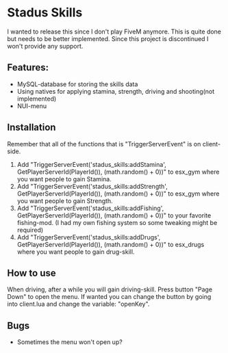 # Stadus Skills

I wanted to release this since I don't play FiveM anymore. 
This is quite done but needs to be better implemented.
Since this project is discontinued I won't provide any support. 

## Features:
* MySQL-database for storing the skills data
* Using natives for applying stamina, strength, driving and shooting(not implemented)
* NUI-menu

## Installation
Remember that all of the functions that is "TriggerServerEvent" is on client-side.
1. Add "TriggerServerEvent('stadus_skills:addStamina', GetPlayerServerId(PlayerId()), (math.random() + 0))" to esx_gym where you want people to gain Stamina.
2. Add "TriggerServerEvent('stadus_skills:addStrength', GetPlayerServerId(PlayerId()), (math.random() + 0))" to esx_gym where you want people to gain Strength.
3. Add "TriggerServerEvent('stadus_skills:addFishing', GetPlayerServerId(PlayerId()), (math.random() + 0))" to your favorite fishing-mod. (I had my own fishing system so some tweaking might be required)
4. Add "TriggerServerEvent('stadus_skills:addDrugs', GetPlayerServerId(PlayerId()), (math.random() + 0))" to esx_drugs where you want people to gain drug-skill.

## How to use
When driving, after a while you will gain driving-skill.
Press button "Page Down" to open the menu. If wanted you can change the button by going into client.lua and change the variable: "openKey".

## Bugs
* Sometimes the menu won't open up?

